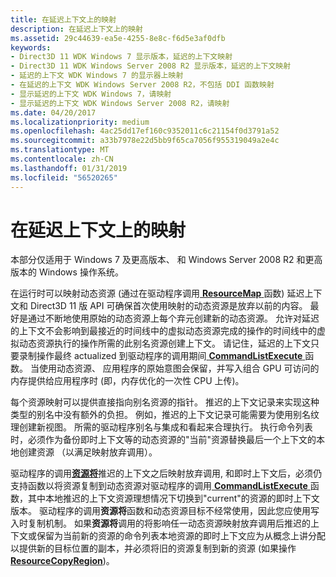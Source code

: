 ```yaml
---
title: 在延迟上下文上的映射
description: 在延迟上下文上的映射
ms.assetid: 29c44639-ea5e-4255-8e8c-f6d5e3af0dfb
keywords:
- Direct3D 11 WDK Windows 7 显示版本，延迟的上下文映射
- Direct3D 11 WDK Windows Server 2008 R2 显示版本，延迟的上下文映射
- 延迟的上下文 WDK Windows 7 的显示器上映射
- 在延迟的上下文 WDK Windows Server 2008 R2，不包括 DDI 函数映射
- 显示延迟的上下文 WDK Windows 7，请映射
- 显示延迟的上下文 WDK Windows Server 2008 R2，请映射
ms.date: 04/20/2017
ms.localizationpriority: medium
ms.openlocfilehash: 4ac25dd17ef160c9352011c6c21154f0d3791a52
ms.sourcegitcommit: a33b7978e22d5bb9f65ca7056f955319049a2e4c
ms.translationtype: MT
ms.contentlocale: zh-CN
ms.lasthandoff: 01/31/2019
ms.locfileid: "56520265"
---
```

# <a name="mapping-on-deferred-contexts"></a>在延迟上下文上的映射


本部分仅适用于 Windows 7 及更高版本、 和 Windows Server 2008 R2 和更高版本的 Windows 操作系统。

在运行时可以映射动态资源 (通过在驱动程序调用[ **ResourceMap** ](https://msdn.microsoft.com/library/windows/hardware/ff569492)函数) 延迟上下文和 Direct3D 11 版 API 可确保首次使用映射的动态资源是放弃以前的内容。 最好是通过不断地使用原始的动态资源上每个弃元创建新的动态资源。 允许对延迟的上下文不会影响到最接近的时间线中的虚拟动态资源完成的操作的时间线中的虚拟动态资源执行的操作所需的此别名资源创建上下文。 请记住，延迟的上下文只要录制操作最终 actualized 到驱动程序的调用期间[ **CommandListExecute** ](https://msdn.microsoft.com/library/windows/hardware/ff539476)函数。 当使用动态资源、 应用程序的原始意图会保留，并写入组合 GPU 可访问的内存提供给应用程序时 (即，内存优化的一次性 CPU 上传)。

每个资源映射可以提供直接指向别名资源的指针。 推迟的上下文记录来实现这种类型的别名中没有额外的负担。 例如，推迟的上下文记录可能需要为使用别名纹理创建新视图。 所需的驱动程序别名与集成和看起来合理执行。 执行命令列表时，必须作为备份即时上下文等的动态资源的"当前"资源替换最后一个上下文的本地创建资源 （以满足映射放弃调用）。

驱动程序的调用[**资源将**](https://msdn.microsoft.com/library/windows/hardware/ff569489)推迟的上下文之后映射放弃调用, 和即时上下文后，必须仍支持函数以将资源复制到动态资源对驱动程序的调用[ **CommandListExecute** ](https://msdn.microsoft.com/library/windows/hardware/ff539476)函数，其中本地推迟的上下文资源理想情况下切换到"current"的资源的即时上下文版本。 驱动程序的调用**资源将**函数和动态资源目标不经常使用，因此您应使用写入时复制机制。 如果**资源将**调用的将影响任一动态资源映射放弃调用后推迟的上下文或保留为当前新的资源的命令列表本地资源的即时上下文应为从概念上讲分配以提供新的目标位置的副本，并必须将旧的资源复制到新的资源 (如果操作[ **ResourceCopyRegion**](https://msdn.microsoft.com/library/windows/hardware/ff569490))。

 

 





